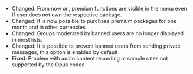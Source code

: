 - Changed: From now on, premium functions are visible in the menu even if user does not own the respective package.
- Changed: It is now possible to purchase premium packages for one month and in other currencies
- Changed: Groups moderated by banned users are no longer displayed in most lists.
- Changed: It is possible to prevent banned users from sending private messages, this option is enabled by default
- Fixed: Problem with audio content recording at sample rates not supported by the Opus codec